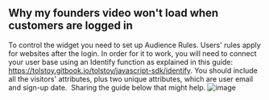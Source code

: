 ## Why my founders video won't load when customers are logged in

To control the widget you need to set up Audience Rules. Users' rules apply for websites after the login. In order for it to work, you will need to connect your user base using an Identify function as explained in this guide: https://tolstoy.gitbook.io/tolstoy/javascript-sdk/identify. You should include all the visitors' attributes, plus two unique attributes, which are user email and sign-up date.
​
Sharing the guide below that might help.
![image](https://github.com/GoTolstoy/tolstoy-toly-kb/assets/159901631/694ce287-36bb-40f7-a24c-b8686d55c0cf)
